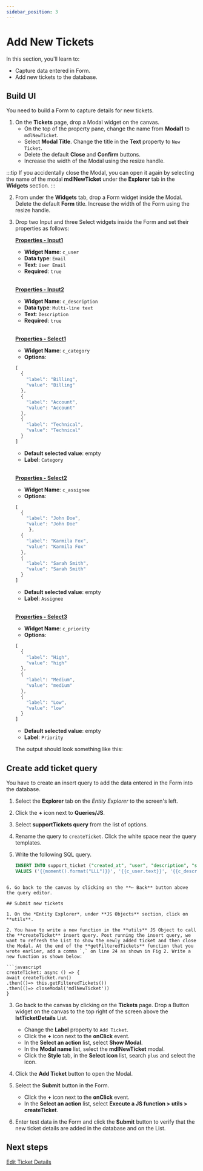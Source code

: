 ```yaml
---
sidebar_position: 3
---
```


# Add New Tickets

In this section, you'll learn to:
* Capture data entered in Form.
* Add new tickets to the database.

## Build UI

You need to build a Form to capture details for new tickets.

1. On the **Tickets** page, drop a Modal widget on the canvas. 
    - On the top of the property pane, change the name from **Modal1** to `mdlNewTicket`.
    - Select **Modal Title**. Change the title in the **Text** property to `New Ticket`.
    - Delete the default **Close** and **Confirm** buttons.
    - Increase the width of the Modal using the resize handle.

:::tip
If you accidentally close the Modal, you can open it again by selecting the name of the modal **mdlNewTicket** under the **Explorer** tab in the **Widgets** section.
:::

2. From under the **Widgets** tab, drop a Form widget inside the Modal. Delete the default **Form** title. Increase the width of the Form using the resize handle.

3. Drop two Input and three Select widgets inside the Form and set their properties as follows:

    <b><u>Properties - Input1</u></b>

    - **Widget Name**: `c_user` <br/>
    - **Data type**: `Email`<br/>
    - **Text**: `User Email`<br/>
    - **Required**: `true`

    <br/><b><u>Properties - Input2</u></b>

    - **Widget Name**: `c_description` <br/>
    - **Data type**: `Multi-line text`<br/>
    - **Text**: `Description`<br/>
    - **Required**: `true`

    <br/><b><u>Properties - Select1</u></b>

    - **Widget Name**: `c_category` <br/>
    - **Options**: 

    ```javascript
    [
      {
        "label": "Billing",
        "value": "Billing"
      },
      {
        "label": "Account",
        "value": "Account"
      },
      {
        "label": "Technical",
        "value": "Technical"
      }
    ]
    ```

    - **Default selected value**: empty<br/>
    - **Label**: `Category`

    <br/><b><u>Properties - Select2</u></b>

    - **Widget Name**: `c_assignee` <br/>
    - **Options**: 

    ```javascript
    [
      {
        "label": "John Doe",
        "value": "John Doe"
         },
      {
        "label": "Karmila Fox",
        "value": "Karmila Fox"
      },
      {
        "label": "Sarah Smith",
        "value": "Sarah Smith"
      }
    ]
    ```

    - **Default selected value**: empty<br/>
    - **Label**: `Assignee`

    <br/><b><u>Properties - Select3</u></b>

    - **Widget Name**: `c_priority` <br/>
    - **Options**: 

    ```javascript
    [
      {
        "label": "High",
        "value": "high"
      },
      {
        "label": "Medium",
        "value": "medium"
      },
      {
        "label": "Low",
        "value": "low"
      }
    ]
    ```

    - **Default selected value**: empty<br/>
    - **Label**: `Priority`

    The output should look something like this: 

<ZoomImage src="/img/add-new-ticket-modal.png" alt="New Ticket Modal" caption="Fig 1. New Ticket Modal" />

## Create add ticket query

You have to create an insert query to add the data entered in the Form into the database.

1. Select the **Explorer** tab on the *Entity Explorer* to the screen's left. 

2. Click the **+** icon next to **Queries/JS**. 

3. Select **supportTickets query** from the list of options. 

4. Rename the query to `createTicket`. Click the white space near the query templates.  

5. Write the following SQL query.
    ```sql
    INSERT INTO support_ticket ("created_at", "user", "description", "status", "priority", "category", "assigned_to")
    VALUES ('{{moment().format("LLL")}}', '{{c_user.text}}', '{{c_description.text}}', 'open', '{{c_priority.selectedOptionValue}}', '{{c_category.selectedOptionValue}}', '{{c_assignee.selectedOptionValue}}');
  ```

6. Go back to the canvas by clicking on the **← Back** button above the query editor.

## Submit new tickets

1. On the *Entity Explorer*, under **JS Objects** section, click on **utils**.

2. You have to write a new function in the **utils** JS Object to call the **createTicket** insert query. Post running the insert query, we want to refresh the List to show the newly added ticket and then close the Modal. At the end of the **getFilteredTickets** function that you wrote earlier, add a comma `,` on line 24 as shown in Fig 2. Write a new function as shown below:

```javascript
createTicket: async () => {
  await createTicket.run()
  .then(()=> this.getFilteredTickets())
  .then(()=> closeModal('mdlNewTicket'))
}
```

<ZoomImage src="/img/code-to-create-new-ticket.png" alt="JS function to submit new ticket" caption="Fig 2. JS function to submit new ticket" />

3. Go back to the canvas by clicking on the **Tickets** page. Drop a Button widget on the canvas to the top right of the screen above the **lstTicketDetails** List.
    - Change the **Label** property to `Add Ticket`.
    - Click the **+** icon next to the **onClick** event.
    - In the **Select an action** list, select **Show Modal**.
    - In the **Modal name** list, select the **mdlNewTicket** modal.
    - Click the **Style** tab, in the **Select icon** list, search `plus` and select the icon.

4. Click the **Add Ticket** button to open the Modal.

5. Select the **Submit** button in the Form.
    - Click the **+** icon next to the **onClick** event.
    - In the **Select an action** list, select **Execute a JS function > utils > createTicket**.

6. Enter test data in the Form and click the **Submit** button to verify that the new ticket details are added in the database and on the List.

## Next steps
[Edit Ticket Details](/getting-started/tutorials/customer-support-tool/edit-ticket-details)